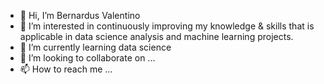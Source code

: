 - 👋 Hi, I’m Bernardus Valentino
- 👀 I’m interested in continuously improving my knowledge & skills that is applicable in data science analysis and machine learning projects.
- 🌱 I’m currently learning data science
- 💞️ I’m looking to collaborate on ...
- 📫 How to reach me ...

<!---
BernardusV/Profile is a ✨ special ✨ repository because its `README.md` (this file) appears on your GitHub profile.
You can click the Preview link to take a look at your changes.
--->
